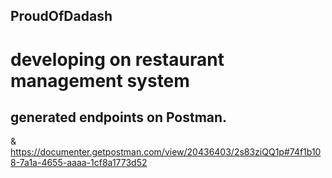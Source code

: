## ProudOfDadash
# developing on restaurant management system
## generated endpoints on Postman.
& https://documenter.getpostman.com/view/20436403/2s83ziQQ1p#74f1b108-7a1a-4655-aaaa-1cf8a1773d52
